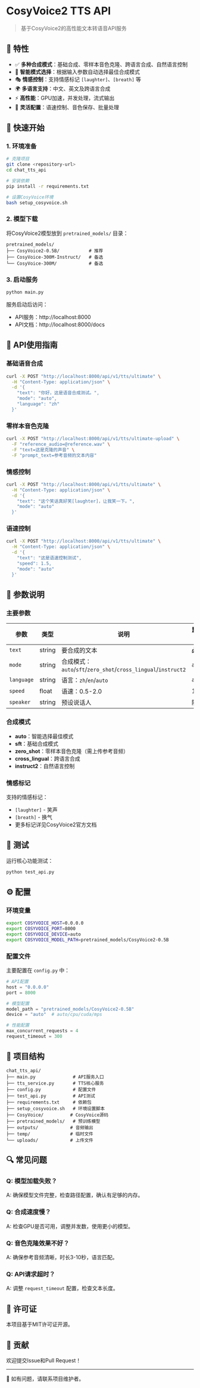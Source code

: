 # CosyVoice2 TTS API

> 基于CosyVoice2的高性能文本转语音API服务

## 🌟 特性

- ✅ **多种合成模式**：基础合成、零样本音色克隆、跨语言合成、自然语言控制
- 🎯 **智能模式选择**：根据输入参数自动选择最佳合成模式
- 🎭 **情感控制**：支持情感标记 `[laughter]`、`[breath]` 等
- 🌍 **多语言支持**：中文、英文及跨语言合成
- ⚡ **高性能**：GPU加速，并发处理，流式输出
- 🔧 **灵活配置**：语速控制、音色保存、批量处理

## 🚀 快速开始

### 1. 环境准备

```bash
# 克隆项目
git clone <repository-url>
cd chat_tts_api

# 安装依赖
pip install -r requirements.txt

# 设置CosyVoice环境
bash setup_cosyvoice.sh
```

### 2. 模型下载

将CosyVoice2模型放到 `pretrained_models/` 目录：

```
pretrained_models/
├── CosyVoice2-0.5B/           # 推荐
├── CosyVoice-300M-Instruct/   # 备选
└── CosyVoice-300M/            # 备选
```

### 3. 启动服务

```bash
python main.py
```

服务启动后访问：
- API服务：http://localhost:8000
- API文档：http://localhost:8000/docs

## 📖 API使用指南

### 基础语音合成

```bash
curl -X POST "http://localhost:8000/api/v1/tts/ultimate" \
  -H "Content-Type: application/json" \
  -d '{
    "text": "你好，这是语音合成测试。",
    "mode": "auto",
    "language": "zh"
  }'
```

### 零样本音色克隆

```bash
curl -X POST "http://localhost:8000/api/v1/tts/ultimate-upload" \
  -F "reference_audio=@reference.wav" \
  -F "text=这是克隆的声音" \
  -F "prompt_text=参考音频的文本内容"
```

### 情感控制

```bash
curl -X POST "http://localhost:8000/api/v1/tts/ultimate" \
  -H "Content-Type: application/json" \
  -d '{
    "text": "这个笑话真好笑[laughter]，让我笑一下。",
    "mode": "auto"
  }'
```

### 语速控制

```bash
curl -X POST "http://localhost:8000/api/v1/tts/ultimate" \
  -H "Content-Type: application/json" \
  -d '{
    "text": "这是语速控制测试",
    "speed": 1.5,
    "mode": "auto"
  }'
```

## 🔧 参数说明

### 主要参数

| 参数 | 类型 | 说明 | 默认值 |
|------|------|------|--------|
| `text` | string | 要合成的文本 | **必填** |
| `mode` | string | 合成模式：`auto`/`sft`/`zero_shot`/`cross_lingual`/`instruct2` | `auto` |
| `language` | string | 语言：`zh`/`en`/`auto` | `auto` |
| `speed` | float | 语速：0.5-2.0 | 1.0 |
| `speaker` | string | 预设说话人 | 随机 |

### 合成模式

- **auto**：智能选择最佳模式
- **sft**：基础合成模式
- **zero_shot**：零样本音色克隆（需上传参考音频）
- **cross_lingual**：跨语言合成
- **instruct2**：自然语言控制

### 情感标记

支持的情感标记：
- `[laughter]` - 笑声
- `[breath]` - 换气
- 更多标记详见CosyVoice2官方文档

## 🧪 测试

运行核心功能测试：

```bash
python test_api.py
```

## ⚙️ 配置

### 环境变量

```bash
export COSYVOICE_HOST=0.0.0.0
export COSYVOICE_PORT=8000
export COSYVOICE_DEVICE=auto
export COSYVOICE_MODEL_PATH=pretrained_models/CosyVoice2-0.5B
```

### 配置文件

主要配置在 `config.py` 中：

```python
# API配置
host = "0.0.0.0"
port = 8000

# 模型配置
model_path = "pretrained_models/CosyVoice2-0.5B"
device = "auto"  # auto/cpu/cuda/mps

# 性能配置
max_concurrent_requests = 4
request_timeout = 300
```

## 📁 项目结构

```
chat_tts_api/
├── main.py              # API服务入口
├── tts_service.py       # TTS核心服务
├── config.py            # 配置文件
├── test_api.py          # API测试
├── requirements.txt     # 依赖包
├── setup_cosyvoice.sh   # 环境设置脚本
├── CosyVoice/          # CosyVoice源码
├── pretrained_models/   # 预训练模型
├── outputs/            # 音频输出
├── temp/               # 临时文件
└── uploads/            # 上传文件
```

## 🔍 常见问题

### Q: 模型加载失败？
A: 确保模型文件完整，检查路径配置，确认有足够的内存。

### Q: 合成速度慢？
A: 检查GPU是否可用，调整并发数，使用更小的模型。

### Q: 音色克隆效果不好？
A: 确保参考音频清晰，时长3-10秒，语言匹配。

### Q: API请求超时？
A: 调整 `request_timeout` 配置，检查文本长度。

## 📄 许可证

本项目基于MIT许可证开源。

## 🤝 贡献

欢迎提交Issue和Pull Request！

---

📧 如有问题，请联系项目维护者。